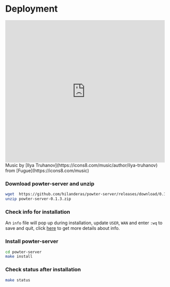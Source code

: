 # Deployment
<iframe frameborder="0" width="100%" height="450" src="https://www.dailymotion.com/embed/video/x74reht" allowfullscreen allow="autoplay"></iframe>
Music by [Ilya Truhanov](https://icons8.com/music/author/ilya-truhanov) from [Fugue](https://icons8.com/music)

### Download powter-server and unzip
```bash
wget  https://github.com/hilanderas/powter-server/releases/download/0.1.3/powter-server-0.1.3.zip
unzip powter-server-0.1.3.zip
```
### Check info for installation
An `info` file will pop up during installation, update `USER`, `WAN` and enter `:wq` to save and quit, click [here](../usermanual/INFO.md) to get more details about info.

### Install powter-server
```bash
cd powter-server
make install
```

### Check status after installation
```bash
make status
```

